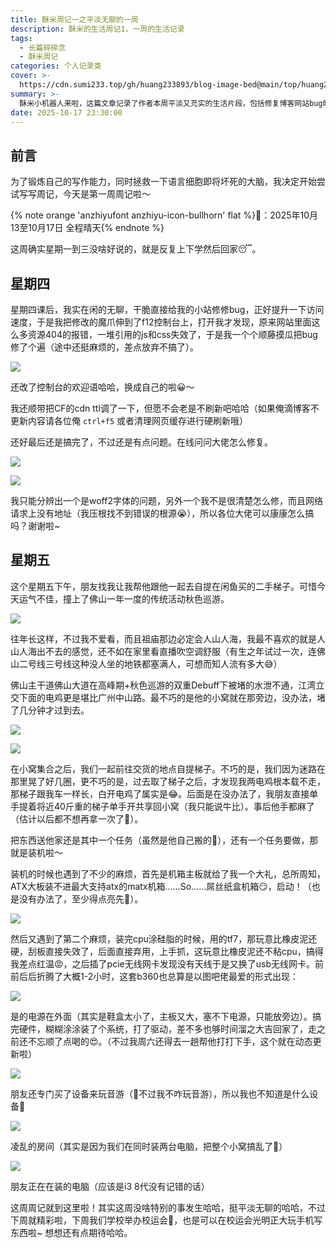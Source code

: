```yaml
---
title: 酥米周记一之平淡无聊的一周
description: 酥米的生活周记1，一周的生活记录
tags:
  - 长篇碎碎念
  - 酥米周记
categories: 个人记录类
cover: >-
  https://cdn.sumi233.top/gh/huang233893/blog-image-bed@main/top/huang233893/imgs/blog/w1-12.jpg
summary: >-
  酥米小机器人来啦，这篇文章记录了作者本周平淡又充实的生活片段，包括修复博客网站bug时发现大量404错误并调整CDN设置，与朋友前往佛山自提二手梯子却遭遇秋色巡游拥堵，装机过程中遇到主板兼容性问题和硅脂涂抹困难，最终以混乱的房间和未完成的装机收场，同时透露下周校运会将带来新的精彩内容。
date: 2025-10-17 23:30:00
---
```


## 前言

为了锻炼自己的写作能力，同时拯救一下语言细胞即将坏死的大脑，我决定开始尝试写写周记，今天是第一周周记啦～

{% note orange 'anzhiyufont anzhiyu-icon-bullhorn' flat %}📅：2025年10月13至10月17日 全程晴天{% endnote %}

这周确实星期一到三没啥好说的，就是反复上下学然后回家😴。

## 星期四

星期四课后，我实在闲的无聊，干脆直接给我的小站修修bug，正好提升一下访问速度，于是我把修改的魔爪伸到了f12控制台上，打开我才发现，原来网站里面这么多资源404的报错，一堆引用的js和css失效了，于是我一个个顺藤摸瓜把bug修了个遍（途中还挺麻烦的，差点放弃不搞了）。

![](https://cdn.sumi233.top/gh/huang233893/blog-image-bed@main/top/huang233893/imgs/blog/w1-3.jpg)

还改了控制台的欢迎语哈哈，换成自己的啦😀～

我还顺带把CF的cdn ttl调了一下，但愿不会老是不刷新吧哈哈（如果俺滴博客不更新内容请各位俺 `ctrl+f5` 或者清理网页缓存进行硬刷新哦）

还好最后还是搞完了，不过还是有点问题。在线问问大佬怎么修复。

![](https://cdn.sumi233.top/gh/huang233893/blog-image-bed@main/top/huang233893/imgs/blog/w1-2.jpg)

![](https://cdn.sumi233.top/gh/huang233893/blog-image-bed@main/top/huang233893/imgs/blog/w1-1.jpg)

我只能分辨出一个是woff2字体的问题，另外一个我不是很清楚怎么修，而且网络请求上没有地址（我压根找不到错误的根源😭），所以各位大佬可以康康怎么搞吗？谢谢啦~

## 星期五

这个星期五下午，朋友找我让我帮他跟他一起去自提在闲鱼买的二手梯子。可惜今天运气不佳，撞上了佛山一年一度的传统活动秋色巡游。

![](https://cdn.sumi233.top/gh/huang233893/blog-image-bed@main/top/huang233893/imgs/blog/w1-4.jpg)

往年长这样，不过我不爱看，而且祖庙那边必定会人山人海，我最不喜欢的就是人山人海出不去的感觉，还不如在家里看直播吹空调舒服（有生之年试过一次，连佛山二号线三号线这种没人坐的地铁都塞满人，可想而知人流有多大😅）

佛山主干道佛山大道在高峰期+秋色巡游的双重Debuff下被堵的水泄不通，江湾立交下面的电鸡更是堪比广州中山路。最不巧的是他的小窝就在那旁边，没办法，堵了几分钟才过到去。

![](https://cdn.sumi233.top/gh/huang233893/blog-image-bed@main/top/huang233893/imgs/blog/w1-5.jpg)

![](https://cdn.sumi233.top/gh/huang233893/blog-image-bed@main/top/huang233893/imgs/blog/w1-6.jpg)

在小窝集合之后，我们一起前往交货的地点自提梯子。不巧的是，我们因为迷路在那里晃了好几圈，更不巧的是，过去取了梯子之后，才发现我两电鸡根本载不走，那梯子跟我车一样长，白开电鸡了属实是😂。后面是在没办法了，我朋友直接单手提着将近40斤重的梯子单手开共享回小窝（我只能说牛比）。事后他手都麻了（估计以后都不想再拿一次了🌝）。

把东西送他家还是其中一个任务（虽然是他自己搬的🤔），还有一个任务要做，那就是装机啦～

装机的时候也遇到了不少的麻烦，首先是机箱主板就给了我一个大礼，总所周知，ATX大板装不进最大支持atx的matx机箱……So……屌丝纸盒机箱😏，启动！（也是没有办法了，至少得点亮先🌚）。

![](https://cdn.sumi233.top/gh/huang233893/blog-image-bed@main/top/huang233893/imgs/blog/w1-7.jpg)

然后又遇到了第二个麻烦，装完cpu涂硅脂的时候，用的tf7，那玩意比橡皮泥还硬，刮板直接失效了，后面直接弃用，上手抓，这玩意比橡皮泥还不粘cpu，搞得我差点红温😡，之后插了pcie无线网卡发现没有天线于是又换了usb无线网卡。前前后后折腾了大概1-2小时，这套b360也总算是以图吧佬最爱的形式出现：

![](https://cdn.sumi233.top/gh/huang233893/blog-image-bed@main/top/huang233893/imgs/blog/w1-9.jpg)

是的电源在外面（其实是鞋盒太小了，主板又大，塞不下电源，只能放旁边）。搞完硬件，糊糊涂涂装了个系统，打了驱动，差不多也够时间溜之大吉回家了，走之前还不忘顺了点喝的😍。（不过我周六还得去一趟帮他打打下手，这个就在动态更新啦）

![](https://cdn.sumi233.top/gh/huang233893/blog-image-bed@main/top/huang233893/imgs/blog/w1-10.jpg)

朋友还专门买了设备来玩音游（🌝不过我不咋玩音游），所以我也不知道是什么设备🌚

![](https://cdn.sumi233.top/gh/huang233893/blog-image-bed@main/top/huang233893/imgs/blog/w1-11.jpg)

凌乱的房间（其实是因为我们在同时装两台电脑，把整个小窝搞乱了🌝）

![](https://cdn.sumi233.top/gh/huang233893/blog-image-bed@main/top/huang233893/imgs/blog/w1-8.jpg)

朋友正在在装的电脑（应该是i3 8代没有记错的话）

这周周记就到这里啦！其实这周没啥特别的事发生哈哈，挺平淡无聊的哈哈，不过下周就精彩啦，下周我们学校举办校运会🌝，也是可以在校运会光明正大玩手机写东西啦~ 想想还有点期待哈哈。
